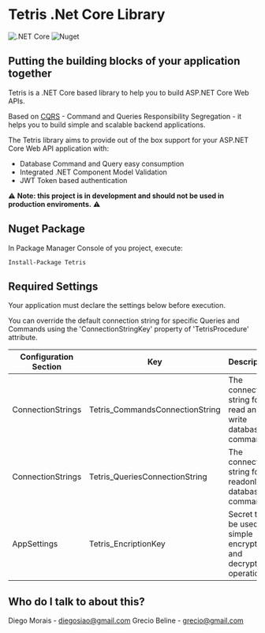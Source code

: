 # Tetris .Net Core Library #

![.NET Core](https://github.com/diegosiao/Tetris/workflows/.NET%20Core/badge.svg) ![Nuget](https://github.com/diegosiao/Tetris/workflows/Nuget/badge.svg)

## Putting the building blocks of your application together

Tetris is a .NET Core based library to help you to build ASP.NET Core Web APIs.

Based on [CQRS](https://martinfowler.com/bliki/CQRS.html) - Command and Queries Responsibility Segregation - it helps you to build simple and scalable backend applications.

The Tetris library aims to provide out of the box support for your ASP.NET Core Web API application with: 
- Database Command and Query easy consumption
- Integrated .NET Component Model Validation
- JWT Token based authentication

⚠️ **Note: this project is in development and should not be used in production enviroments.** ⚠️

## Nuget Package 

In Package Manager Console of you project, execute:

`Install-Package Tetris`

## Required Settings

Your application must declare the settings below before execution. 

You can override the default connection string for specific Queries and Commands using the 'ConnectionStringKey' property of 'TetrisProcedure' attribute.

Configuration Section | Key | Description
--- | --- | ---
ConnectionStrings | Tetris_CommandsConnectionString | The connection string for read and write database commands
ConnectionStrings | Tetris_QueriesConnectionString | The connection string for readonly database commands
AppSettings | Tetris_EncriptionKey | Secret to be used in simple encryption and decryption operations

## Who do I talk to about this?

Diego Morais - diegosiao@gmail.com
Grecio Beline - grecio@gmail.com
